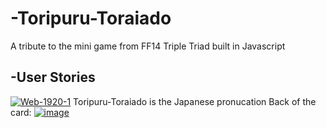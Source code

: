 # -Toripuru-Toraiado
A tribute to the mini game from FF14 Triple Triad built in Javascript

## -User Stories
<a href="https://ibb.co/99V2J4d"><img src="https://i.ibb.co/nsnfT1K/Web-1920-1.jpg" alt="Web-1920-1" border="0"></a>
Toripuru-Toraiado is the Japanese pronucation 
Back of the card:
<a href="https://www.pixiv.net/en/artworks/66766348"><img src="https://i.ibb.co/C8GQjM4/image.png" alt="image" border="0"></a>
